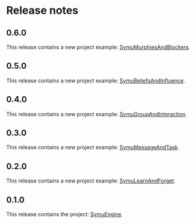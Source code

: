 # Release notes

## 0.6.0
This release contains a new project example:  [SymuMurphiesAndBlockers](https://github.com/lmorisse/Symu/tree/master/Symu%20examples/SymuMurphiesAndBlockers).

## 0.5.0
This release contains a new project example:  [SymuBeliefsAndInfluence](https://github.com/lmorisse/Symu/tree/master/Symu%20examples/SymuBeliefsAndInfluence).

## 0.4.0
This release contains a new project example:  [SymuGroupAndInteraction](https://github.com/lmorisse/Symu/tree/master/Symu%20examples/SymuGroupAndInteraction).

## 0.3.0
This release contains a new project example: [SymuMessageAndTask](https://github.com/lmorisse/Symu/tree/master/Symu%20examples/SymuMessageAndTask).

## 0.2.0
This release contains a new project example: [SymuLearnAndForget](https://github.com/lmorisse/Symu/tree/master/Symu%20examples/SymuLearnAndForget).

## 0.1.0
This release contains the project: [SymuEngine](https://github.com/lmorisse/Symu/tree/master/Symu%20source%20code/SymuEngine).
